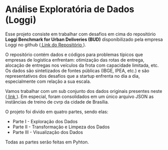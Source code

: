 # Análise Exploratória de Dados (Loggi)

Esse projeto consiste em trabalhar com desafios em cima do repositório **Loggi Benchmark for Urban Deliveries (BUD)** disponibilizado pela empresa Loggi no github (<a href="https://github.com/loggi/loggibud"> Link do Repositório </a>).

O repositório contém dados e códigos para problemas típicos que empresas de logística enfrentam: otimização das rotas de entrega, alocação de entregas nos veículos da frota com capacidade limitada, etc. Os dados são sintetizados de fontes públicas (IBGE, IPEA, etc.) e são representativos dos desafios que a startup enfrenta no dia a dia, especialmente com relação a sua escala. 

Vamos trabalhar com um sub conjunto dos dados originais presentes neste (<a href="https://github.com/loggi/loggibud/blob/master/docs/quickstart.md"> link </a>). Em especial, foram consolidados em um único arquivo JSON as instâncias de treino de cvrp da cidade de Brasília.

O projeto foi divido em quatro partes, sendo elas: 

- Parte I - Exploração dos Dados
- Parte II - Transformação e Limpeza dos Dados
- Parte III - Visualização dos Dados

Todas as partes serão feitas em Pyhton.
